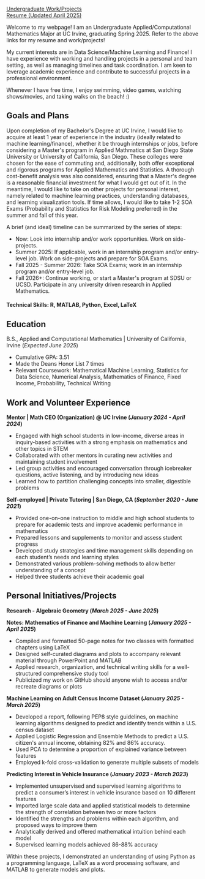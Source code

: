 [Undergraduate Work/Projects](https://ryangomberg.github.io/ryangomberg/Experience.html)     
[Resume (Updated April 2025)](https://ryangomberg.github.io/ryangomberg/RyanGombergResumeApril2025.pdf)

Welcome to my webpage! I am an Undergraduate Applied/Computational Mathematics Major at UC Irvine, graduating Spring 2025. Refer to the above links for my resume and work/projects! 

My current interests are in Data Science/Machine Learning and Finance! I have experience with working and handling projects in a personal and team setting, as well as managing timelines and task coordination. I am keen to leverage academic experience and contribute to successful projects in a professional environment.

Whenever I have free time, I enjoy swimming, video games, watching shows/movies, and taking walks on the beach! :)

## Goals and Plans

Upon completion of my Bachelor's Degree at UC Irvine, I would like to acquire at least 1 year of experience in the industry (ideally related to machine learning/finance), whether it be through internships or jobs, before considering a Master's program in Applied Mathmatics at San Diego State University or University of California, San Diego. These colleges were chosen for the ease of commuting and, additionally, both offer exceptional and rigorous programs for Applied Mathematics and Statistics. A thorough cost-benefit analysis was also considered, ensuring that a Master's degree is a reasonable financial investment for what I would get out of it. In the meantime, I would like to take on other projects for personal interest, namely related to machine learning practices, understanding databases, and learning visualization tools. If time allows, I would like to take 1-2 SOA Exams (Probability and Statistics for Risk Modeling preferred) in the summer and fall of this year.

A brief (and ideal) timeline can be summarized by the series of steps:
- Now: Look into internship and/or work opportunities. Work on side-projects.
- Summer 2025: If applicable, work in an internship program and/or entry-level job. Work on side-projects and prepare for SOA Exams.
- Fall 2025 - Summer 2026: Take SOA Exams; work in an internship program and/or entry-level job.
- Fall 2026+: Continue working, or start a Master's program at SDSU or UCSD. Participate in any university driven research in Applied Mathematics.

#### Technical Skills: R, MATLAB, Python, Excel, LaTeX

## Education
B.S., Applied and Computational Mathematics | University of California, Irvine (_Expected June 2025_)
- Cumulative GPA: 3.51
- Made the Deans Honor List 7 times
- Relevant Coursework: Mathematical Machine Learning, Statistics for Data Science, Numerical Analysis, Mathematics of Finance, Fixed Income, Probability, Technical Writing
  
## Work and Volunteer Experience

**Mentor | Math CEO (Organization) @ UC Irvine (_January 2024 - April 2024_)**
- Engaged with high school students in low-income, diverse areas in inquiry-based activities with a strong emphasis on mathematics and other topics in STEM
- Collaborated with other mentors in curating new activities and maintaining student involvement
- Led group activities and encouraged conversation through icebreaker questions, active listening, and by introducing new ideas
- Learned how to partition challenging concepts into smaller, digestible problems

**Self-employed | Private Tutoring | San Diego, CA (_September 2020 - June 2021_)**
- Provided one-on-one instruction to middle and high school students to prepare for academic tests and improve academic performance in mathematics
- Prepared lessons and supplements to monitor and assess student progress
- Developed study strategies and time management skills depending on each student’s needs and learning styles
- Demonstrated various problem-solving methods to allow better understanding of a concept
- Helped three students achieve their academic goal

## Personal Initiatives/Projects

**Research - Algebraic Geometry (_March 2025 - June 2025_)**

**Notes: Mathematics of Finance and Machine Learning (_January 2025 - April 2025_)**
- Compiled and formatted 50-page notes for two classes with formatted chapters using LaTeX
- Designed self-curated diagrams and plots to accompany relevant material through PowerPoint and MATLAB
- Applied research, organization, and technical writing skills for a well-structured comprehensive study tool
- Publicized my work on GitHub should anyone wish to access and/or recreate diagrams or plots

**Machine Learning on Adult Census Income Dataset (_January 2025 - March 2025_)**
- Developed a report, following PEP8 style guidelines, on machine learning algorithms designed to predict and identify trends within a U.S. census dataset
- Applied Logistic Regression and Ensemble Methods to predict a U.S. citizen's annual income, obtaining 82% and 86% accuracy.
- Used PCA to determine a proportion of explained variance between features
- Employed k-fold cross-validation to generate multiple subsets of models

**Predicting Interest in Vehicle Insurance (_January 2023 - March 2023_)**
-	Implemented unsupervised and supervised learning algorithms to predict a consumer’s interest in vehicle insurance based on 10 different features
-	Imported large scale data and applied statistical models to determine the strength of correlation between two or more factors
-	Identified the strengths and problems within each algorithm, and proposed ways to improve them
-	Analytically derived and offered mathematical intuition behind each model
-	Supervised learning models achieved 86-88% accuracy

Within these projects, I demonstrated an understanding of using Python as a programming language, LaTeX as a word processing software, and MATLAB to generate models and plots.
